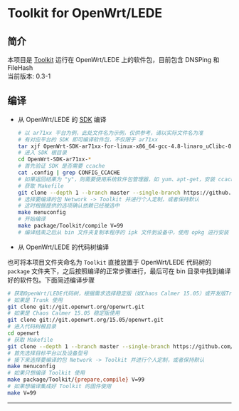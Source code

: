 Toolkit for OpenWrt/LEDE
===

简介
---

 本项目是 [Toolkit][1] 运行在 OpenWrt/LEDE 上的软件包，目前包含 DNSPing 和 FileHash  
 当前版本: 0.3-1  

编译
---

 - 从 OpenWrt/LEDE 的 [SDK][S] 编译

   ```bash
   # 以 ar71xx 平台为例，此处文件名为示例，仅供参考，请以实际文件名为准
   # 有对应平台的 SDK 即可编译软件包，不仅限于 ar71xx
   tar xjf OpenWrt-SDK-ar71xx-for-linux-x86_64-gcc-4.8-linaro_uClibc-0.9.33.2.tar.bz2
   # 进入 SDK 根目录
   cd OpenWrt-SDK-ar71xx-*
   # 首先验证 SDK 是否需要 ccache
   cat .config | grep CONFIG_CCACHE
   # 如果返回结果为 "y"，则需要使用系统软件包管理器，如 yum、apt-get，安装 ccache
   # 获取 Makefile
   git clone --depth 1 --branch master --single-branch https://github.com/wongsyrone/openwrt-DNSPing.git package/Toolkit
   # 选择要编译的包 Network -> Toolkit 并进行个人定制，或者保持默认
   # 这时根据提供的选项确认依赖已经被选中
   make menuconfig
   # 开始编译
   make package/Toolkit/compile V=99
   # 编译结束之后从 bin 文件夹复制本程序的 ipk 文件到设备中，使用 opkg 进行安装
   ```

 - 从 OpenWrt/LEDE 的代码树编译

 也可将本项目文件夹命名为 `Toolkit` 直接放置于 OpenWrt/LEDE 代码树的 `package` 文件夹下，之后按照编译的正常步骤进行，最后可在 bin 目录中找到编译好的软件包。下面简述编译步骤

   ```bash
   # 获取OpenWrt/LEDE代码树，根据需求选择稳定版（如Chaos Calmer 15.05）或开发版Trunk
   # 如果是 Trunk 使用
   git clone git://git.openwrt.org/openwrt.git
   # 如果是 Chaos Calmer 15.05 稳定版使用
   git clone git://git.openwrt.org/15.05/openwrt.git
   # 进入代码树根目录
   cd openwrt
   # 获取 Makefile
   git clone --depth 1 --branch master --single-branch https://github.com/wongsyrone/openwrt-DNSPing.git package/Toolkit
   # 首先选择目标平台以及设备型号
   # 接下来选择要编译的包 Network -> Toolkit 并进行个人定制，或者保持默认
   make menuconfig
   # 如果只想编译 Toolkit 使用
   make package/Toolkit/{prepare,compile} V=99
   # 如果想编译集成好 Toolkit 的固件使用
   make V=99
   ```

----------

  [1]: https://github.com/chengr28/Toolkit
  [2]: https://github.com/chengr28/Toolkit/tree/master/Documents
  [S]: http://wiki.openwrt.org/doc/howto/obtain.firmware.sdk
